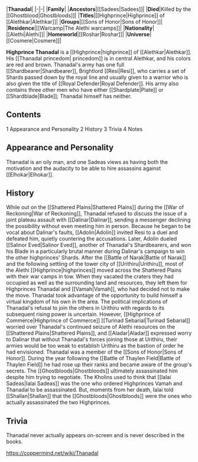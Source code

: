 |**Thanadal**|
|-|-|
|**Family**|
|**Ancestors**|[[Sadees\|Sadees]]|
|**Died**|Killed by the [[Ghostblood\|Ghostbloods]]|
|**Titles**|[[Highprince\|Highprince]] of [[Alethkar\|Alethkar]]|
|**Groups**|[[Sons of Honor\|Sons of Honor]]|
|**Residence**|[[Warcamp\|The Alethi warcamps]]|
|**Nationality**|[[Alethi\|Alethi]]|
|**Homeworld**|[[Roshar\|Roshar]]|
|**Universe**|[[Cosmere\|Cosmere]]|

**Highprince Thanadal** is a [[Highprince\|highprince]] of [[Alethkar\|Alethkar]]. His [[Thanadal princedom\| princedom]] is in central Alethkar, and his colors are red and brown. Thanadal's army has one full [[Shardbearer\|Shardbearer]], Brightlord [[Resi\|Resi]], who carries a set of Shards passed down by the royal line and usually given to a warrior who is also given the title of [[Royal Defender\|Royal Defender]]. His army also contains three other men who have either [[Shardplate\|Plate]] or [[Shardblade\|Blade]]; Thanadal himself has neither.

## Contents

1 Appearance and Personality
2 History
3 Trivia
4 Notes


## Appearance and Personality
Thanadal is an oily man, and one Sadeas views as having both the motivation and the audacity to be able to hire assassins against [[Elhokar\|Elhokar]].

## History
While out on the [[Shattered Plains\|Shattered Plains]] during the [[War of Reckoning\|War of Reckoning]], Thanadal refused to discuss the issue of a joint plateau assault with [[Dalinar\|Dalinar]], sending a messenger declining the possibility without even meeting him in person. Because he began to be vocal about Dalinar's faults, [[Adolin\|Adolin]] invited Resi to a duel and defeated him, quietly countering the accusations. Later, Adolin dueled [[Salinor Eved\|Salinor Eved]], another of Thanadal's Shardbearers, and won his Blade in a particularly brutal manner during Dalinar's campaign to win the other highprinces' Shards.
After the [[Battle of Narak\|Battle of Narak]] and the following settling of the tower city of [[Urithiru\|Urithiru]], most of the Alethi [[Highprince\|highprinces]] moved across the Shattered Plains with their war camps in tow. When they vacated the craters they had occupied as well as the surrounding land and resources, they left them for Highprinces Thanadal and [[Vamah\|Vamah]], who had decided not to make the move. Thanadal took advantage of the opportunity to build himself a virtual kingdom of his own in the area. The political implications of Thanadal's refusal to join the others in Urithiru with regards to its subsequent rising power is uncertain. However, [[Highprince of Commerce\|Highprince of Commerce]] [[Turinad Sebarial\|Turinad Sebarial]] worried over Thanadal's continued seizure of Alethi resources on the [[Shattered Plains\|Shattered Plains]], and [[Aladar\|Aladar]] expressed worry to Dalinar that without Thanadal's forces joining those at Urithiru, their armies would be too weak to establish Urithiru as the bastion of order he had envisioned.
Thanadal was a member of the [[Sons of Honor\|Sons of Honor]]. During the year following the [[Battle of Thaylen Field\|Battle of Thaylen Field]] he had rose up their ranks and became aware of the group's secrets. The [[Ghostbloods\|Ghostbloods]] ultimately assassinated him despite him trying to negotiate.
The Kholins used to think that [[Ialai Sadeas\|Ialai Sadeas]] was the one who ordered Highprinces Vamah and Thanadal to be assassinated. But, moments from her death, Ialai told [[Shallan\|Shallan]] that the [[Ghostbloods\|Ghostbloods]] were the ones who actually assassinated the two Highprinces.

## Trivia
Thanadal never actually appears on-screen and is never described in the books.


https://coppermind.net/wiki/Thanadal